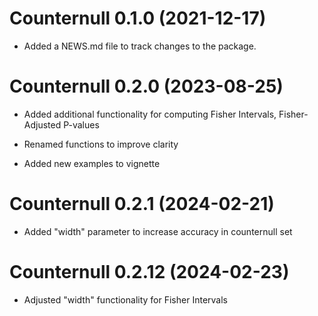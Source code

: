 # Counternull 0.1.0 (2021-12-17)

* Added a NEWS.md file to track changes to the package.

# Counternull 0.2.0 (2023-08-25)

* Added additional functionality for computing Fisher Intervals,
  Fisher-Adjusted P-values

* Renamed functions to improve clarity

* Added new examples to vignette
  
# Counternull 0.2.1 (2024-02-21)

* Added "width" parameter to increase accuracy in counternull set

  
# Counternull 0.2.12 (2024-02-23)

* Adjusted "width" functionality for Fisher Intervals
